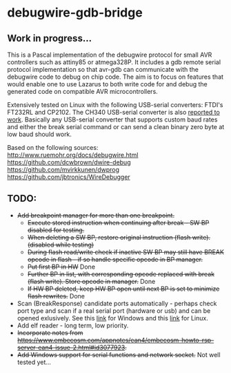 # debugwire-gdb-bridge
## Work in progress...
This is a Pascal implementation of the debugwire protocol for small AVR controllers such as attiny85 or atmega328P. It includes a gdb remote serial protocol implementation so that avr-gdb can communicate with the debugwire code to debug on chip code. The aim is to focus on features that would enable one to use Lazarus to both write code for and debug the generated code on compatible AVR microcontrollers.

Extensively tested on Linux with the following USB-serial converters: FTDI's FT232RL and CP2102. The CH340 USB-serial converter is also [reported to work](https://github.com/dcwbrown/dwire-debug).  Basically any USB-serial converter that supports custom baud rates and either the break serial command or can send a clean binary zero byte at low baud should work.

Based on the following sources:  
http://www.ruemohr.org/docs/debugwire.html  
https://github.com/dcwbrown/dwire-debug  
https://github.com/mvirkkunen/dwprog  
https://github.com/jbtronics/WireDebugger  

## TODO:
* ~~Add breakpoint manager for more than one breakpoint.~~
  * ~~Execute stored instruction when continuing after break - SW BP disabled for testing.~~
  * ~~When deleting a SW BP, restore original instruction (flash write). (disabled while testing)~~
  * ~~During flash read/write check if inactive SW BP may still have BREAK opcode in flash - if so handle specific opcode in BP manager.~~
  * ~~Put first BP in HW~~ Done
  * ~~Further BP in list, with corresponding opcode replaced with break (flash write). Store opcode in manager.~~ Done
  * ~~If HW BP deleted, keep HW BP open until next BP is set to minimize flash rewrites.~~ Done
* Scan (BreakResponse) candidate ports automatically - perhaps check port type and scan if a real serial port (hardware or usb) and can be opened exlusively. See this [link](https://stackoverflow.com/a/1394301) for Windows and this [link](https://stackoverflow.com/questions/2530096/how-to-find-all-serial-devices-ttys-ttyusb-on-linux-without-opening-them) for Linux.
* Add elf reader - long term, low priority.
* ~~Incorporate notes from https://www.embecosm.com/appnotes/ean4/embecosm-howto-rsp-server-ean4-issue-2.html#id3077923.~~
* ~~Add Windows support for serial functions and network socket.~~ Not well tested yet...
